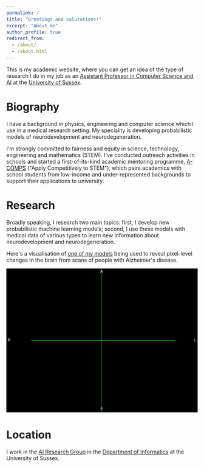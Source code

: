 ```yaml
---
permalink: /
title: "Greetings and salutations!"
excerpt: "About me"
author_profile: true
redirect_from: 
  - /about/
  - /about.html
---
```


This is my academic website, where you can get an idea of the type of research I do in my job as an [Assistant Professor in Computer Science and AI](https://profiles.sussex.ac.uk/p596509-peter-wijeratne) at the [University of Sussex](https://www.sussex.ac.uk/).

Biography
===

I have a background in physics, engineering and computer science which I use in a medical research setting. My speciality is developing probabilistic models of neurodevelopment and neurodegeneration.

I'm strongly committed to fairness and equity in science, technology, engineering and mathematics (STEM). I've conducted outreach activities in schools and started a first-of-its-kind academic mentoring programme, [A-COMPS](https://www.ucl.ac.uk/computer-science/collaborate/schools-outreach/comps-mentoring-programme) ("Apply Competitively to STEM"), which pairs academics with school students from low-income and under-represented backgrounds to support their applications to university.

Research
===
Broadly speaking, I research two main topics: first, I develop new probabilistic machine learning models; second, I use these models with medical data of various types to learn new information about neurodevelopment and neurodegeneration.

Here's a visualisation of [one of my models](https://proceedings.neurips.cc/paper_files/paper/2024/hash/73c362193e3e23188b2a74de7824cc4c-Abstract-Conference.html) being used to reveal pixel-level changes in the brain from scans of people with Alzheimer's disease.

![](https://github.com/pawij/vebm/raw/main/adni_vebm.gif)

Location
===
I work in the [AI Research Group](https://www.sussex.ac.uk/research/centres/ai-research-group/) in the [Department of Informatics](https://www.sussex.ac.uk/informatics/) at the University of Sussex.